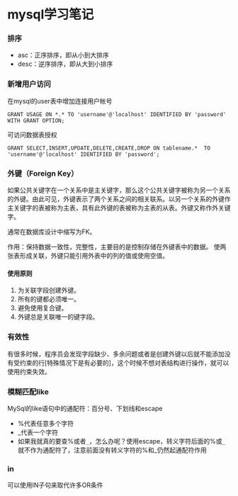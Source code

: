 mysql学习笔记
===========

### 排序

* asc：正序排序，即从小到大排序
* desc：逆序排序，即从大到小排序

### 新增用户访问

在mysql的user表中增加连接用户帐号

    GRANT USAGE ON *.* TO 'username'@'localhost' IDENTIFIED BY 'password' WITH GRANT OPTION;

可访问数据表授权

    GRANT SELECT,INSERT,UPDATE,DELETE,CREATE,DROP ON tablename.*  TO 'username'@'localhost' IDENTIFIED BY 'password';

### 外键（Foreign Key）

如果公共关键字在一个关系中是主关键字，那么这个公共关键字被称为另一个关系的外键。由此可见，外键表示了两个关系之间的相关联系。以另一个关系的外键作主关键字的表被称为主表，具有此外键的表被称为主表的从表。外键又称作外关键字。

通常在数据库设计中缩写为FK。

作用：保持数据一致性，完整性，主要目的是控制存储在外键表中的数据。 使两张表形成关联，外键只能引用外表中的列的值或使用空值。

#### 使用原则

1. 为关联字段创建外键。
2. 所有的键都必须唯一。
3. 避免使用复合键。
4. 外键总是关联唯一的键字段。

### 有效性

有很多时候，程序员会发现字段缺少、多余问题或者是创建外键以后就不能添加没有受约束的行[特殊情况下是有必要的]，这个时候不想对表结构进行操作，就可以使用约束失效。

### 模糊匹配like

MySql的like语句中的通配符：百分号、下划线和escape

* %代表任意多个字符
* _代表一个字符
* 如果我就真的要查%或者`_`，怎么办呢？使用escape，转义字符后面的%或`_`就不作为通配符了，注意前面没有转义字符的%和_仍然起通配符作用

### in

可以使用IN子句来取代许多OR条件
